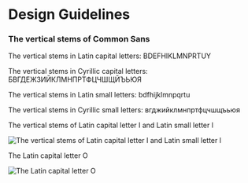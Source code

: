 # Design Guidelines

### The vertical stems of Common Sans

The vertical stems in Latin capital letters: BDEFHIKLMNPRTUY

The vertical stems in Cyrillic capital letters: БВГДЕЖЗИЙКЛМНПРТФЦЧШЩЙЪЬЮЯ

The vertical stems in Latin small letters: bdfhijklmnpqrtu

The vertical stems in Cyrillic small letters: вгджийклмнпртфцчшщъьюя

The vertical stems of Latin capital letter I and Latin small letter l

![The vertical stems of Latin capital letter I and Latin small letter l](https://github.com/StefanPeev/Common-Sans/blob/main/images/CommonSans_DesignGuide_01.jpg)


The Latin capital letter O

![The Latin capital letter O](https://github.com/StefanPeev/Common-Sans/blob/main/images/CommonSans_DesignGuide_02.jpg)


